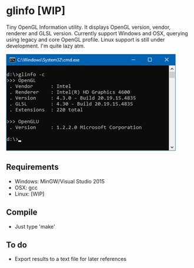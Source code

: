 # glinfo [WIP]
Tiny OpenGL Information utility. It displays OpenGL version, vendor, renderer and GLSL version.
Currently support Windows and OSX, querying using legacy and core OpenGL profile. Linux support
is still under development. I'm quite lazy atm.

![linf](https://github.com/dzutrinh/glinfo/blob/master/screens/glinfo.png)

## Requirements
* Windows: MinGW/Visual Studio 2015
* OSX: gcc 
* Linux: [WIP]

## Compile
* Just type 'make'

## To do
* Export results to a text file for later references
